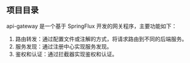 ## 项目目录
api-gateway 是一个基于 SpringFlux 开发的网关程序，主要功能如下：
1. 路由转发：通过配置文件或注解的方式，将请求路由到不同的后端服务。
2. 服务发现：通过注册中心实现服务发现。
3. 鉴权和认证：通过拦截器实现鉴权和认证。